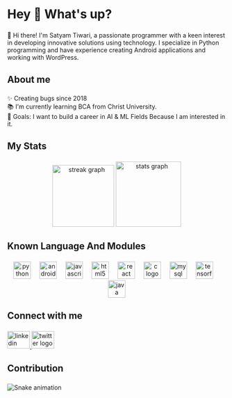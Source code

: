 <h1 align="left">Hey 👋 What's up?</h1>

###

<p align="left">👋 Hi there! I'm Satyam Tiwari, a passionate programmer with a keen interest in developing innovative solutions using technology. I specialize in Python programming and have experience creating Android applications and working with WordPress.</p>

###

<h2 align="left">About me</h2>

###

<p align="left">✨ Creating bugs since 2018<br>📚 I'm currently learning BCA from Christ University.<br>🎯 Goals: I want to build a career in AI & ML Fields Because I am interested in it.</p>

###

<h2 align="left">My Stats</h2>

###

<div align="center">
  <img src="https://streak-stats.demolab.com?user=satyamdevv&locale=en&mode=daily&theme=onedark&hide_border=false&border_radius=5&order=3" height="142" alt="streak graph"  />
  <img src="https://github-readme-stats.vercel.app/api?username=satyamdevv&hide_title=false&hide_rank=false&show_icons=true&include_all_commits=true&count_private=true&disable_animations=false&theme=onedark&locale=en&hide_border=false&order=1" height="150" alt="stats graph"  />
</div>

###

<h2 align="left">Known Language And Modules</h2>

###

<div align="center">
  <img src="https://skillicons.dev/icons?i=py" height="40" alt="python logo"  />
  <img width="12" />
  <img src="https://cdn.jsdelivr.net/gh/devicons/devicon/icons/android/android-original.svg" height="40" alt="android logo"  />
  <img width="12" />
  <img src="https://cdn.jsdelivr.net/gh/devicons/devicon/icons/javascript/javascript-original.svg" height="40" alt="javascript logo"  />
  <img width="12" />
  <img src="https://cdn.jsdelivr.net/gh/devicons/devicon/icons/html5/html5-original.svg" height="40" alt="html5 logo"  />
  <img width="12" />
  <img src="https://cdn.jsdelivr.net/gh/devicons/devicon/icons/react/react-original.svg" height="40" alt="react logo"  />
  <img width="12" />
  <img src="https://cdn.jsdelivr.net/gh/devicons/devicon/icons/c/c-original.svg" height="40" alt="c logo"  />
  <img width="12" />
  <img src="https://cdn.jsdelivr.net/gh/devicons/devicon/icons/mysql/mysql-original.svg" height="40" alt="mysql logo"  />
  <img width="12" />
  <img src="https://cdn.jsdelivr.net/gh/devicons/devicon/icons/tensorflow/tensorflow-original.svg" height="40" alt="tensorflow logo"  />
  <img width="12" />
  <img src="https://cdn.jsdelivr.net/gh/devicons/devicon/icons/java/java-original.svg" height="40" alt="java logo"  />
</div>

###

<h2 align="left">Connect with me</h2>

###

<div align="left">
  <a href="https://www.linkedin.com/in/satyam-tiwari-7631a9109/" target="_blank">
    <img src="https://raw.githubusercontent.com/maurodesouza/profile-readme-generator/master/src/assets/icons/social/linkedin/default.svg" width="52" height="40" alt="linkedin logo"  />
  </a>
  <a href="https://x.com/SatyamDevv?t=H-znhvjLGOf3PZeVCYcT8w&s=09" target="_blank">
    <img src="https://raw.githubusercontent.com/maurodesouza/profile-readme-generator/master/src/assets/icons/social/twitter/default.svg" width="52" height="40" alt="twitter logo"  />
  </a>
</div>

###

<h2 align="left">Contribution</h2>

###

<img src="https://raw.githubusercontent.com/satyamdevv/satyamdevv/blob/main/output/snake.svg" alt="Snake animation" />

###
